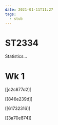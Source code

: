 ```yaml
---
date: 2021-01-11T11:27
tags: 
  - stub
---
```


# ST2334

Statistics...

# Wk 1

[[c2c877d2]]

[[846e239d]]

[[61732316]]

[[3a70e874]]

